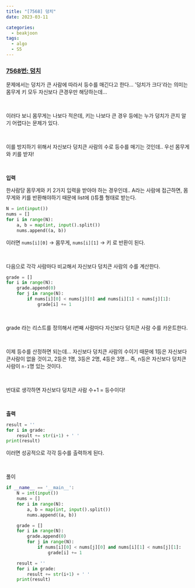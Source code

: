 ```yaml
---
title: "[7568] 덩치"
date: 2023-03-11

categories:
  - beakjoon
tags:
  - algo
  - S5
---
```


### [7568번: 덩치](https://www.acmicpc.net/problem/7568)
    
문제에서는 덩치가 큰 사람에 따라서 등수를 매긴다고 한다...
'덩치가 크다'라는 의미는 몸무게 키 모두 자신보다 큰경우만 해당하는데...

<br>

이러다 보니 몸무게는 나보다 적은데, 키는 나보다 큰 경우 등에는
누가 덩치가 큰지 알기 어렵다는 문제가 있다.

<br>

이를 방지하기 위해서 자신보다 덩치큰 사람의 수로 등수를 매기는 것인데..
우선 몸무게와 키를 받자!

<br>

**입력**

한사람당 몸무게와 키 2가지 입력을 받아야 하는 경우인데.. A라는 사람에 
접근하면, 몸무게와 키를 반환해야하기 때문에 list에 ()튜플 형태로 받는다.
```python
N = int(input())
nums = []
for i in range(N):
    a, b = map(int, input().split())
    nums.append((a, b))
```

이러면 `nums[i][0]` -> 몸무게, `nums[i][1]` -> 키 로 반환이 된다.

<br>

다음으로 각각 사람마다 비교해서 자신보다 덩치큰 사람의 수를 계산한다.
```python
grade = []
for i in range(N):
    grade.append(0)
    for j in range(N):
        if nums[i][0] < nums[j][0] and nums[i][1] < nums[j][1]:
            grade[i] += 1
```

<br>

grade 라는 리스트를 정의해서 i번째 사람마다 자신보다 덩치큰 사람 수를 
카운트한다.

<br>

이제 등수를 산정하면 되는데...
자신보다 덩치큰 사람의 수이기 때문에 1등은 자신보다 큰사람이 없을 것이고,
2등은 1명, 3등은 2명, 4등은 3명...
즉, n등은 자신보다 덩치큰 사람이 `n-1`명 있는 것이다.

<br>

반대로 생각하면 자신보다 덩치큰 사람 수+1 = 등수이다!

<br>

**출력**

```python
result = ''
for i in grade:
    result += str(i+1) + ' '
print(result)
```
이러면 성공적으로 각각 등수를 출력하게 된다.

<br>
  
풀이
    
```python
if __name__ == '__main__':
    N = int(input())
    nums = []
    for i in range(N):
        a, b = map(int, input().split())
        nums.append((a, b))

    grade = []
    for i in range(N):
        grade.append(0)
        for j in range(N):
            if nums[i][0] < nums[j][0] and nums[i][1] < nums[j][1]:
                grade[i] += 1

    result = ''
    for i in grade:
        result += str(i+1) + ' '
    print(result)
```
